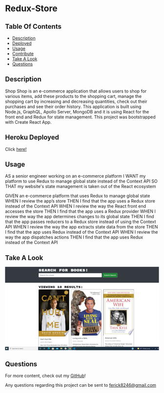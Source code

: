 # Redux-Store

## Table Of Contents

* [Description](#description)
* [Deployed](#deployed)
* [Usage](#usage)
* [Contribute](#contribute)
* [Take A Look](#take-a-look)
* [Questions](#questions)
## Description
Shop Shop is an e-commerce application that allows users to shop for various items, add these products to the shopping cart, manage the shopping cart by increasing and decreasing quantities, check out their purchases and see their order history. This application is built using Node.js, GraphQL, Apollo Server, MongoDB and it is using React for the front end and Redux for state management.
This project was bootstrapped with Create React App.


## Heroku Deployed

Click [here!]()


## Usage

AS a senior engineer working on an e-commerce platform
I WANT my platform to use Redux to manage global state instead of the Context API
SO THAT my website's state management is taken out of the React ecosystem

GIVEN an e-commerce platform that uses Redux to manage global state
WHEN I review the app’s store
THEN I find that the app uses a Redux store instead of the Context API
WHEN I review the way the React front end accesses the store
THEN I find that the app uses a Redux provider
WHEN I review the way the app determines changes to its global state
THEN I find that the app passes reducers to a Redux store instead of using the Context API
WHEN I review the way the app extracts state data from the store
THEN I find that the app uses Redux instead of the Context API
WHEN I review the way the app dispatches actions
THEN I find that the app uses Redux instead of the Context API



## Take A Look

![This is the homepage to look up books](https://github.com/ferick8246/Book-Search-Engine/blob/9b5c7426581a1c00ef2024e6f6fe6956bdeb25c4/Books.PNG)

## Questions

For more content, check out my [GitHub](https://github.com/ferick8246)!

Any questions regarding this project can be sent to ferick8246@gmail.com